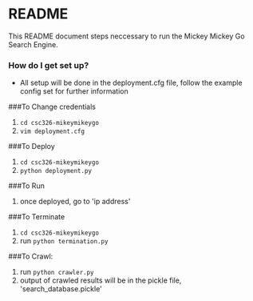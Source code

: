 # README #

This README document steps neccessary to run the Mickey Mickey Go Search Engine. 

### How do I get set up?
 - All setup will be done in the deployment.cfg file, follow the example config set for further information 

###To Change credentials
1. `cd csc326-mikeymikeygo`
2. `vim deployment.cfg`

###To Deploy
1. `cd csc326-mikeymikeygo`
2. `python deployment.py`

###To Run
1. once deployed, go to 'ip address'

###To Terminate 
1. `cd csc326-mikeymikeygo`
2. run `python termination.py`

###To Crawl:
1. run `python crawler.py`
2. output of crawled results will be in the pickle file, 'search_database.pickle'
